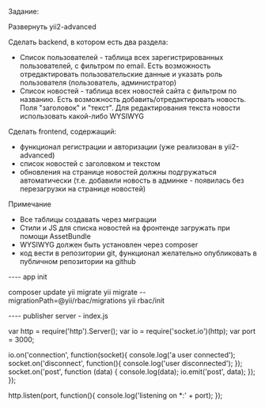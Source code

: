 Задание:

Развернуть yii2-advanced

Сделать backend, в котором есть два раздела:
- Список пользователей - таблица всех зарегистрированных пользователей, с фильтром по email. Есть возможность отредактировать пользовательские данные и указать роль пользователя (пользователь, администратор)
- Список новостей - таблица всех новостей сайта с фильтром по названию. Есть возможность добавить/отредактировать новость. Поля "заголовок" и "текст". Для редактирования текста новости использовать какой-либо WYSIWYG 

Сделать frontend, содержащий:
- функционал регистрации и авторизации (уже реализован в yii2-advanced)
- список новостей с заголовком и текстом
- обновления на странице новостей должны подгружаться автоматически (т.е. добавили новость в админке - появилась без перезагрузки на странице новостей)

Примечание
- Все таблицы создавать через миграции
- Стили и JS для списка новостей на фронтенде загружать при помощи AssetBundle
- WYSIWYG должен быть установлен через composer 
- код вести в репозитории git, функционал желательно опубликовать в публичном репозитории на github

---- app init

composer update
yii migrate
yii migrate --migrationPath=@yii/rbac/migrations
yii rbac/init

---- publisher server - index.js

var http = require('http').Server();
var io = require('socket.io')(http);
var port = 3000;

io.on('connection', function(socket){
  	console.log('a user connected');
  	socket.on('disconnect', function(){
	    console.log('user disconnected');
	});
	socket.on('post', function (data) {
       	console.log(data);
       	io.emit('post', data);
    });
});

http.listen(port, function(){
  	console.log('listening on *:' + port);
});